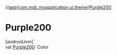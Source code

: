 //[app](../../index.md)/[com.mdc.myapplication.ui.theme](index.md)/[Purple200](-purple200.md)

# Purple200

[androidJvm]\
val [Purple200](-purple200.md): Color
